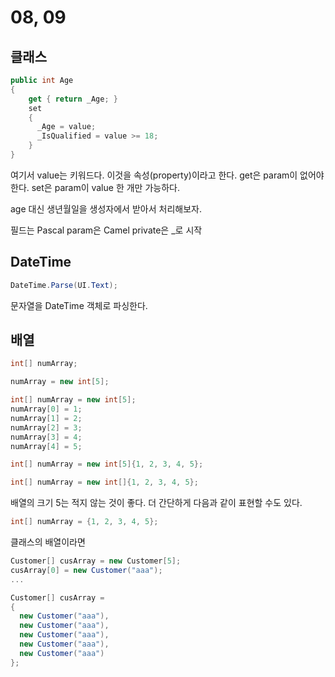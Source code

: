 # 08, 09

## 클래스

```cs
public int Age
{
    get { return _Age; }
    set
    {
      _Age = value;
      _IsQualified = value >= 18;
    }
}
```

여기서 value는 키워드다. 이것을 속성(property)이라고 한다.
get은 param이 없어야 한다.
set은 param이 value 한 개만 가능하다.

age 대신 생년월일을 생성자에서 받아서 처리해보자.

필드는 Pascal
param은 Camel
private은 _로 시작

## DateTime

```cs
DateTime.Parse(UI.Text);
```

문자열을 DateTime 객체로 파싱한다.

## 배열

```cs
int[] numArray;

numArray = new int[5];
```

```cs
int[] numArray = new int[5];
numArray[0] = 1;
numArray[1] = 2;
numArray[2] = 3;
numArray[3] = 4;
numArray[4] = 5;
```

```cs
int[] numArray = new int[5]{1, 2, 3, 4, 5};
```

```cs
int[] numArray = new int[]{1, 2, 3, 4, 5};
```

배열의 크기 5는 적지 않는 것이 좋다.
더 간단하게 다음과 같이 표현할 수도 있다.

```cs
int[] numArray = {1, 2, 3, 4, 5};
```

클래스의 배열이라면

```cs
Customer[] cusArray = new Customer[5];
cusArray[0] = new Customer("aaa");
...
```

```cs
Customer[] cusArray =
{
  new Customer("aaa"),
  new Customer("aaa"),
  new Customer("aaa"),
  new Customer("aaa"),
  new Customer("aaa")
};
```